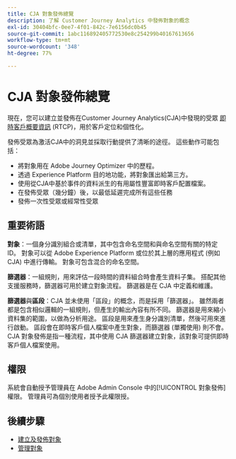 ```yaml
---
title: CJA 對象發佈總覽
description: 了解 Customer Journey Analytics 中發佈對象的概念
exl-id: 30404bfc-0ee7-4f01-842c-7e6156dc0b45
source-git-commit: 1abc116892405772530e8c254299b40167613656
workflow-type: tm+mt
source-wordcount: '348'
ht-degree: 77%

---
```


# CJA 對象發佈總覽

現在，您可以建立並發佈在Customer Journey Analytics(CJA)中發現的受眾 [即時客戶概要資訊](https://experienceleague.adobe.com/docs/experience-platform/profile/home.html?lang=zh-Hant) (RTCP)，用於客戶定位和個性化。

發佈受眾為激活CJA中的洞見並採取行動提供了清晰的途徑。 這些動作可能包括：

* 將對象用在 Adobe Journey Optimizer 中的歷程。
* 透過 Experience Platform 目的地功能，將對象匯出給第三方。
* 使用從CJA中基於事件的資料派生的有用屬性豐富即時客戶配置檔案。
* 在發佈受眾（幾分鐘）後，以最低延遲完成所有這些任務
* 發佈一次性受眾或經常性受眾

## 重要術語

**對象**：一個身分識別組合或清單，其中包含命名空間和與命名空間有關的特定 ID。 對象可以從 Adobe Experience Platform 或位於其上層的應用程式 (例如 CJA) 中進行傳輸。 對象可包含混合的命名空間。

**篩選器**：一組規則，用來評估一段時間的資料組合時會產生資料子集。 搭配其他支援服務時，篩選器可用於建立對象流程。 篩選器是在 CJA 中定義和維護。

**篩選器**&#x200B;與&#x200B;**區段**：CJA 並未使用「區段」的概念，而是採用「篩選器」。 雖然兩者都是包含相似邏輯的一組規則，但產生的輸出內容有所不同。 篩選器是用來縮小資料集的範圍，以做為分析用途。 區段是用來產生身分識別清單，然後可用來進行啟動。 區段會在即時客戶個人檔案中產生對象，而篩選器 (單獨使用) 則不會。 CJA 對象發佈是指一種流程，其中使用 CJA 篩選器建立對象，該對象可提供即時客戶個人檔案使用。

## 權限

系統會自動授予管理員在 Adobe Admin Console 中的[!UICONTROL 對象發佈]權限。 管理員可為個別使用者授予此權限授。

## 後續步驟

* [建立及發佈對象](/help/components/audiences/publish.md)
* [管理對象](/help/components/audiences/manage.md)
